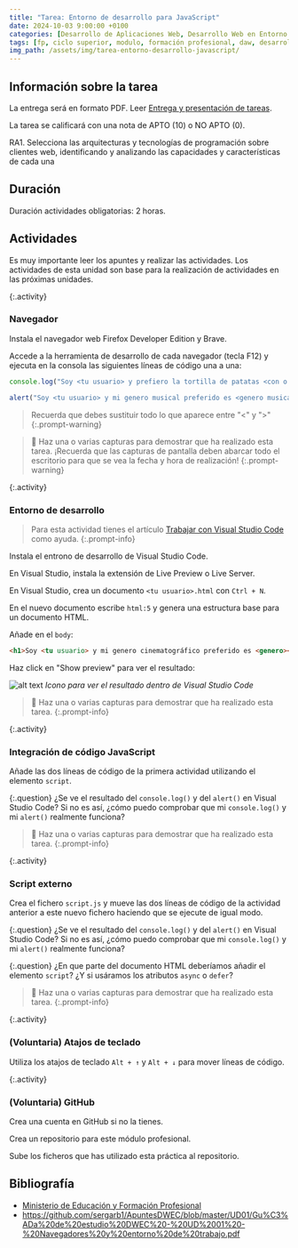 ```yaml
---
title: "Tarea: Entorno de desarrollo para JavaScript"
date: 2024-10-03 9:00:00 +0100
categories: [Desarrollo de Aplicaciones Web, Desarrollo Web en Entorno Cliente]
tags: [fp, ciclo superior, modulo, formación profesional, daw, desarrollo de aplicaciones web, desarrollo web en entorno cliente, dwec, tarea, práctica]
img_path: /assets/img/tarea-entorno-desarrollo-javascript/
---
```


## Información sobre la tarea

La entrega será en formato PDF. Leer [Entrega y presentación de tareas](/posts/entrega-presentacion-tareas/).

La tarea se calificará con una nota de APTO (10) o NO APTO (0).

RA1. Selecciona las arquitecturas y tecnologías de programación sobre clientes web, identificando y analizando las capacidades y características de cada una

## Duración

Duración actividades obligatorias: 2 horas.

## Actividades

Es muy importante leer los apuntes y realizar las actividades. Los actividades de esta unidad son base para la realización de actividades en las próximas unidades.

{:.activity}
### Navegador

Instala el navegador web Firefox Developer Edition y Brave.

Accede a la herramienta de desarrollo de cada navegador (tecla F12) y ejecuta en la consola las siguientes líneas de código una a una:

```javascript
console.log("Soy <tu usuario> y prefiero la tortilla de patatas <con o sin> cebolla")
```

```javascript
alert("Soy <tu usuario> y mi genero musical preferido es <genero musical preferido>")
```

> Recuerda que debes sustituir todo lo que aparece entre "<" y ">"
{:.prompt-warning}

> 📸 Haz una o varias capturas para demostrar que ha realizado esta tarea. ¡Recuerda que las capturas de pantalla deben abarcar todo el escritorio para que se vea la fecha y hora de realización!
{:.prompt-warning}

{:.activity}
### Entorno de desarrollo

> Para esta actividad tienes el artículo [Trabajar con Visual Studio Code](https://marcosruiz.github.io/posts/trabajar-visual-studio-code/) como ayuda.
{:.prompt-info}

Instala el entrono de desarrollo de Visual Studio Code.

En Visual Studio, instala la extensión de Live Preview o Live Server.

En Visual Studio, crea un documento `<tu usuario>.html` con `Ctrl + N`.

En el nuevo documento escribe `html:5` y genera una estructura base para un documento HTML.

Añade en el `body`:

```html
<h1>Soy <tu usuario> y mi genero cinematográfico preferido es <genero></h1>
```

Haz click en "Show preview" para ver el resultado:

![alt text](showPreview.png)
_Icono para ver el resultado dentro de Visual Studio Code_

> 📸 Haz una o varias capturas para demostrar que ha realizado esta tarea.
{:.prompt-info}

{:.activity}
### Integración de código JavaScript

Añade las dos líneas de código de la primera actividad utilizando el elemento `script`.

{:.question}
¿Se ve el resultado del  `console.log()` y del `alert()` en Visual Studio Code? Si no es así, ¿cómo puedo comprobar que mi `console.log()` y mi `alert()` realmente funciona?

> 📸 Haz una o varias capturas para demostrar que ha realizado esta tarea.
{:.prompt-info}

{:.activity}
### Script externo

Crea el fichero `script.js` y mueve las dos líneas de código de la actividad anterior a este nuevo fichero haciendo que se ejecute de igual modo.

{:.question}
¿Se ve el resultado del  `console.log()` y del `alert()` en Visual Studio Code? Si no es así, ¿cómo puedo comprobar que mi `console.log()` y mi `alert()` realmente funciona?

{:.question}
¿En que parte del documento HTML deberíamos añadir el elemento `script`? ¿Y si usáramos los atributos `async` o `defer`?

> 📸 Haz una o varias capturas para demostrar que ha realizado esta tarea.
{:.prompt-info}

{:.activity}
### (Voluntaria) Atajos de teclado

Utiliza los atajos de teclado `Alt + ↑` y `Alt + ↓` para mover líneas de código.

{:.activity}
### (Voluntaria) GitHub

Crea una cuenta en GitHub si no la tienes.

Crea un repositorio para este módulo profesional.

Sube los ficheros que has utilizado esta práctica al repositorio.

## Bibliografía

- [Ministerio de Educación y Formación Profesional](https://www.educacionyfp.gob.es/portada.html)
- <https://github.com/sergarb1/ApuntesDWEC/blob/master/UD01/Gu%C3%ADa%20de%20estudio%20DWEC%20-%20UD%2001%20-%20Navegadores%20y%20entorno%20de%20trabajo.pdf>
